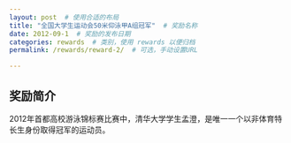 ```yaml
---
layout: post  # 使用合适的布局
title: "全国大学生运动会50米仰泳甲A组冠军"  # 奖励名称
date: 2012-09-1  # 奖励的发布日期
categories: rewards  # 类别，使用 rewards 以便归档
permalink: /rewards/reward-2/  # 可选，手动设置URL

---
```


## 奖励简介
2012年首都高校游泳锦标赛比赛中，清华大学学生孟澄，是唯一一个以非体育特长生身份取得冠军的运动员。